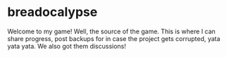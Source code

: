 # breadocalypse
Welcome to my game! Well, the source of the game. This is where I can share progress, post backups for in case the project gets corrupted, yata yata yata.
We also got them discussions!
